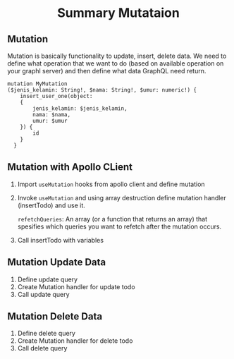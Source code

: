 <center>

# Summary Mutataion

</center>

## Mutation

Mutation is basically functionality to update, insert, delete data. We need to define what operation that we want to do (based on available operation on your graphl server) and then define what data GraphQL need return.

```
mutation MyMutation
($jenis_kelamin: String!, $nama: String!, $umur: numeric!) {
    insert_user_one(object: 
    {
        jenis_kelamin: $jenis_kelamin, 
        nama: $nama, 
        umur: $umur
    }) {
        id
    }
  }
```    

## Mutation with Apollo CLient

1. Import `useMutation` hooks from apollo client and define mutation
2. Invoke `useMutation` and using array destruction define mutation handler (insertTodo) and use it.

    `refetchQueries`: An array (or a function that returns an array) that spesifies which queries you want to refetch after the mutation occurs.

3. Call insertTodo with variables

## Mutation Update Data

1. Define update query
2. Create Mutation handler for update todo
3. Call update query

## Mutation Delete Data

1. Define delete query
2. Create Mutation handler for delete todo
3. Call delete query